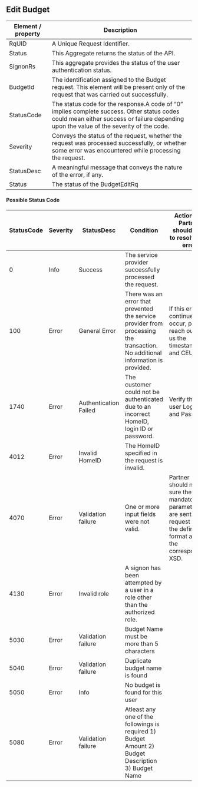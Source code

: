 ## Edit Budget


|Element / property|Description|
|--- |--- |
|RqUID|A Unique Request Identifier.|
|Status|This Aggregate returns the status of the API.|
|SignonRs|This aggregate provides the status of the user authentication status.|
|BudgetId|The identification assigned to the Budget request. This element will be present only of the request that was carried out successfully.|
|StatusCode|The status code for the response.A code of “0” implies complete success. Other status codes could mean either success or failure depending upon the value of the severity of the code.|
|Severity|Conveys the status of the request, whether the request was processed successfully, or whether some error was encountered while processing the request.|
|StatusDesc|A meaningful message that conveys the nature of the error, if any.|
|Status|The status of the BudgetEditRq|

#### Possible Status Code

|StatusCode|Severity|StatusDesc|Condition|Action API Partner should take to resolve the error|
|--- |--- |--- |--- |--- |
|0|Info|Success|The service provider successfully processed the request.||
|100|Error|General Error|There was an error that prevented the service provider from processing the transaction. No additional information is provided.|If this error continues to occur, please reach out to us the timestamp and CEUserId.|
|1740|Error|Authentication Failed|The customer could not be authenticated due to an incorrect HomeID, login ID or password.|Verify the user Login ID and Password|
|4012|Error|Invalid HomeID|The HomeID specified in the request is invalid.||
|4070|Error|Validation failure|One or more input fields were not valid.|Partner should make sure the mandatory parameters are sent in the request and in the defined format as in the corresponding XSD.|
|4130|Error|Invalid role|A signon has been attempted by a user in a role other than the authorized role.||
|5030|Error|Validation failure|Budget Name must be more than 5 characters||
|5040|Error|Validation failure|Duplicate budget name is found||
|5050|Error|Info|No budget is found for this user||
|5080|Error|Validation failure|Atleast any one of the followings is required 1) Budget Amount 2) Budget Description 3) Budget Name||
